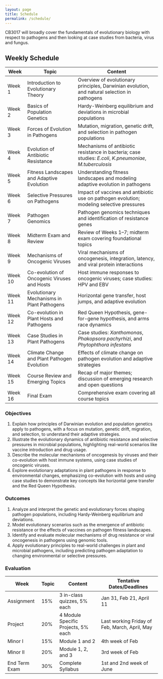 ```yaml
---
layout: page
title: Schedule
permalink: /schedule/
---
```


CB3017 will broadly cover the fundamentals of evolutionary biology with respect to pathogens and then looking at case studies from bacteria, virus and fungus.

## Weekly Schedule

| **Week** | **Topic**                                    | **Content**                                                                                     |
|----------|---------------------------------------------|-------------------------------------------------------------------------------------------------|
| Week 1   | Introduction to Evolutionary Theory         | Overview of evolutionary principles, Darwinian evolution, and natural selection in pathogens    |
| Week 2   | Basics of Population Genetics               | Hardy-Weinberg equilibrium and deviations in microbial populations                             |
| Week 3   | Forces of Evolution in Pathogens            | Mutation, migration, genetic drift, and selection in pathogen populations                      |
| Week 4   | Evolution of Antibiotic Resistance          | Mechanisms of antibiotic resistance in bacteria; case studies: *E.coli*, *K.pneumoniae*, *M.tuberculosis* |
| Week 5   | Fitness Landscapes and Adaptive Evolution   | Understanding fitness landscapes and modeling adaptive evolution in pathogens                  |
| Week 6   | Selective Pressures on Pathogens            | Impact of vaccines and antibiotic use on pathogen evolution; modeling selective pressures      |
| Week 7   | Pathogen Genomics                           | Pathogen genomics techniques and identification of resistance genes                            |
| Week 8   | Midterm Exam and Review                     | Review of Weeks 1–7; midterm exam covering foundational topics                                 |
| Week 9   | Mechanisms of Oncogenic Viruses             | Viral mechanisms of oncogenesis, integration, latency, and viral protein interactions          |
| Week 10  | Co-evolution of Oncogenic Viruses and Hosts | Host immune responses to oncogenic viruses; case studies: HPV and EBV                         |
| Week 11  | Evolutionary Mechanisms in Plant Pathogens  | Horizontal gene transfer, host jumps, and adaptive evolution                                   |
| Week 12  | Co-evolution in Plant Hosts and Pathogens   | Red Queen Hypothesis, gene-for-gene hypothesis, and arms race dynamics                         |
| Week 13  | Case Studies in Plant Pathogens             | Case studies: *Xanthomonas*, *Phakopsora pachyrhizi*, and *Phytophthora infestans*                   |
| Week 14  | Climate Change and Plant Pathogen Evolution | Effects of climate change on pathogen evolution and adaptive strategies                        |
| Week 15  | Course Review and Emerging Topics           | Recap of major themes; discussion of emerging research and open questions                      |
| Week 16  | Final Exam                                  | Comprehensive exam covering all course topics                                                 |

### **Objectives**  
1. Explain how principles of Darwinian evolution and population genetics apply to pathogens, with a focus on mutation, genetic drift, migration, and selection, to understand their adaptive strategies.  
2. Illustrate the evolutionary dynamics of antibiotic resistance and selective pressures in microbial populations, highlighting real-world scenarios like vaccine introduction and drug usage.  
3. Describe the molecular mechanisms of oncogenesis by viruses and their co-evolution with host immune systems, using case studies of oncogenic viruses.  
4. Explore evolutionary adaptations in plant pathogens in response to environmental changes, emphasizing co-evolution with hosts and using case studies to demonstrate key concepts like horizontal gene transfer and the Red Queen Hypothesis.  

### **Outcomes**  
1. Analyze and interpret the genetic and evolutionary forces shaping pathogen populations, including Hardy-Weinberg equilibrium and deviations.  
2. Model evolutionary scenarios such as the emergence of antibiotic resistance or the effects of vaccines on pathogen fitness landscapes.  
3. Identify and evaluate molecular mechanisms of drug resistance or viral oncogenesis in pathogens using genomic tools.  
4. Apply evolutionary principles to real-world challenges in plant and microbial pathogens, including predicting pathogen adaptation to changing environmental or selective pressures.  

### **Evaluation**

| **Week** | **Topic**   | **Content** | **Tentative Dates/Deadlines**|
|----------|-------------|-------------|------------------------------|
|Assignment|15%|3 in-class quizzes, 5% each|Jan 31, Feb 21, April 11|
|Project|20%|4 Module Specific Projects, 5% each| Last working Friday of Feb, March, April, May|
|Minor I|15%|Module 1 and 2|4th week of Feb|
|Minor II|20%|Module 1, 2, and 3| 3rd week of Feb|
|End Term Exam|30%| Complete Syllabus| 1st and 2nd week of June|